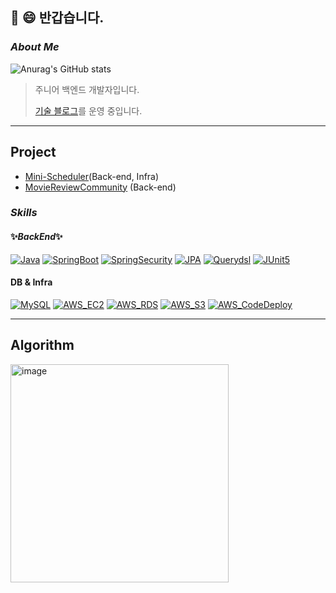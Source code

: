 ##   :wave: :smile: 반갑습니다.

### _About Me_

![Anurag's GitHub stats](https://github-readme-stats.vercel.app/api?username=Woongi9&show_icons=true&theme=radical)

> 주니어 백엔드 개발자입니다.
> 
> [기술 블로그](https://velog.io/@woongi9)를 운영 중입니다.
---


## Project

- [Mini-Scheduler](https://github.com/Woongi9/mini-scheduler)(Back-end, Infra)
- [MovieReviewCommunity](https://github.com/Woongi9/MovieReviewCommunity) (Back-end)


### _*Skills*_

#### ✨_BackEnd_✨

[![Java](https://img.shields.io/badge/Java-05959F?style=flat-square&logo=Java&logoColor=white)](https://github.com/Woongi9/Algorythm_)
[![SpringBoot](https://img.shields.io/badge/SpringBoot-05959F?style=flat-square&logo=SpringBoot&logoColor=white)](https://github.com/Woongi9/MovieReviewCommunity)
[![SpringSecurity](https://img.shields.io/badge/SpringSecurity-05959F?style=flat-square&logo=SpringSecurity&logoColor=white)](https://img.shields.io/badge/SpringBoot-05959F?style=flat-square&logo=SpringBoot&logoColor=white)
[![JPA](https://img.shields.io/badge/JPA-05959F?style=flat-square&logo=JPA&logoColor=white)](https://github.com/Woongi9/MovieReviewCommunity)
[![Querydsl](https://img.shields.io/badge/Querydsl-05959F?style=flat-square&logo=Querydsl&logoColor=white)](https://github.com/Woongi9/MovieReviewCommunity)
[![JUnit5](https://img.shields.io/badge/JUnit5-05959F?style=flat-square&logo=JUnit5&logoColor=white)](https://github.com/Woongi9)


#### DB & Infra
[![MySQL](https://img.shields.io/badge/MySQL-9F9590?style=flat-square&logo=MySQL&logoColor=white)](https://github.com/Woongi9/mini-scheduler)
[![AWS_EC2](https://img.shields.io/badge/AWS_EC2-9F9590?style=flat-square&logo=AWS&logoColor=white)](https://github.com/Woongi9/mini-scheduler)
[![AWS_RDS](https://img.shields.io/badge/AWS_RDS-9F9590?style=flat-square&logo=AWS&logoColor=white)](https://github.com/Woongi9/mini-scheduler)
[![AWS_S3](https://img.shields.io/badge/AWS_S3-9F9590?style=flat-square&logo=AWS&logoColor=white)](https://github.com/Woongi9/mini-scheduler)
[![AWS_CodeDeploy](https://img.shields.io/badge/AWS_CodeDeploy-9F9590?style=flat-square&logo=AWS&logoColor=white)](https://github.com/Woongi9/mini-scheduler)


---

## Algorithm

<img width="349" alt="image" src="https://user-images.githubusercontent.com/79649052/194893679-d126d40f-f9c4-407c-bd39-b1b25b69ed6a.png">
